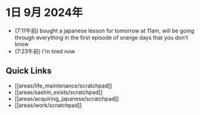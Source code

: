 # 1日 9月 2024年
- (7:11午前) bought a japanese lesson for tomorrow at 11am, will be going through everything in the first episode of orange days that you don't know
- (7:23午前) I'm tired now

 



## Quick Links
- [[areas/life_maintenance/scratchpad]]
- [[areas/sashin_exists/scratchpad]]
- [[areas/acquiring_japanese/scratchpad]]
- [[areas/work/scratchpad]]

